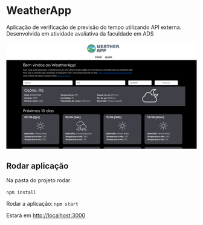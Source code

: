 # WeatherApp

Aplicação de verificação de previsão do tempo utilizando API externa. Desenvolvida em atividade avaliativa da faculdade em ADS

![imagem](https://github.com/LariMoro20/WeatherApp/blob/master/weater.png)

## Rodar aplicação

Na pasta do projeto rodar:

`npm install`

Rodar a aplicação:
`npm start`

Estará em [http://localhost:3000](http://localhost:3000)
